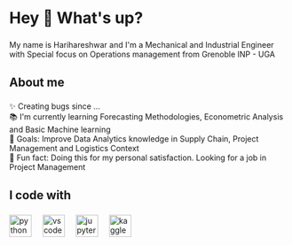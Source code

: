 <h1 align="left">Hey 👋 What's up?</h1>

###

<p align="left">My name is Harihareshwar and I'm a Mechanical and Industrial Engineer with Special focus on Operations management from Grenoble INP - UGA</p>

###

<h2 align="left">About me</h2>

###

<p align="left">✨ Creating bugs since ...<br>📚 I'm currently learning Forecasting Methodologies, Econometric Analysis and Basic Machine learning <br>🎯 Goals: Improve Data Analytics knowledge in Supply Chain, Project Management and Logistics Context<br>🎲 Fun fact: Doing this for my personal satisfaction. Looking for a job in Project Management</p>

###

<h2 align="left">I code with</h2>

###

<div align="left">
  <img src="https://cdn.jsdelivr.net/gh/devicons/devicon/icons/python/python-original.svg" height="40" alt="python logo"  />
  <img width="12" />
  <img src="https://cdn.jsdelivr.net/gh/devicons/devicon/icons/vscode/vscode-original.svg" height="40" alt="vscode logo"  />
  <img width="12" />
  <img src="https://cdn.jsdelivr.net/gh/devicons/devicon/icons/jupyter/jupyter-original.svg" height="40" alt="jupyter logo"  />
  <img width="12" />
  <img src="https://cdn.jsdelivr.net/gh/devicons/devicon/icons/kaggle/kaggle-original.svg" height="40" alt="kaggle logo"  />
</div>

###
